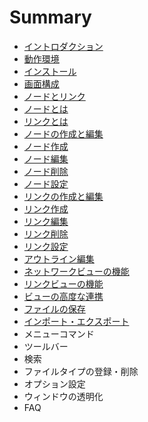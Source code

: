 # Summary

* [イントロダクション](README.md)
* [動作環境](overview/environment.md)
* [インストール](overview/install.md)
* [画面構成](overview/screen.md)
* [ノードとリンク](overview/node_and_link.md#ノードとリンク)
 * [ノードとは](overview/node_and_link.md#ノードとは)
 * [リンクとは](overview/node_and_link.md#リンクとは)
* [ノードの作成と編集](editing/edit_node.md#ノードの作成と編集)
 * [ノード作成](editing/edit_node.md#ノード作成)
 * [ノード編集](editing/edit_node.md#ノード編集)
 * [ノード削除](editing/edit_node.md#ノード削除)
 * [ノード設定](editing/edit_node.md#ノード設定)
* [リンクの作成と編集](editing/edit_link.md#リンクの作成と編集)
 * [リンク作成](editing/edit_link.md#リンク作成)
 * [リンク編集](editing/edit_link.md#リンク編集)
 * [リンク削除](editing/edit_link.md#リンク削除)
 * [リンク設定](editing/edit_link.md#リンク設定)
* [アウトライン編集](editing/edit_outline.md#アウトライン編集)
* [ネットワークビューの機能](features/network_view.md)
* [リンクビューの機能](features/link_view.md)
* [ビューの高度な連携](features/advanced_cooperation.md)
* [ファイルの保存](features/save_file.md)
* [インポート・エクスポート](features/import_export.md)
* メニューコマンド
* ツールバー
* 検索
* ファイルタイプの登録・削除
* オプション設定
* ウィンドウの透明化
* FAQ
